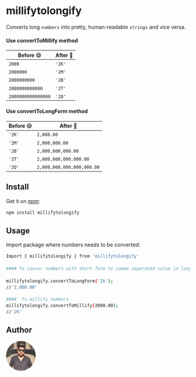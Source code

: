 # millifytolongify
Converts long `numbers` into pretty, human-readable `strings` and vice versa.

#### Use convertToMillify method 
Before :unamused: | After :tada:
--- | ---
`2000` | `'2K'`
`2000000` | `'2M'`
`2000000000` | `'2B'`
`2000000000000` | `'2T'`
`2000000000000000` | `'2Q'`

#### Use convertToLongForm method 
Before :unamused: | After :tada:
--- | ---
`'2K'`| `2,000.00`
`'2M'` | `2,000,000.00`
`'2B'` | `2,000,000,000.00`
`'2T'` | `2,000,000,000,000.00`
`'2Q'` | `2,000,000,000,000,000.00`


## Install

Get it on [npm](https://www.npmjs.com/package/millifytolongify):

```bash
npm install millifytolongify
```
## Usage

Import package where numbers needs to be converted:

```bash
Import { millifytolongify } from 'millifytolongify'

#### To conver numbers with short form to comma separated value in long form

millifytolongify.convertToLongForm('2k');
//'2,000.00'

####  To millify numbers
millifytolongify.convertToMillify(2000.00); 
//'2K'

```

## Author

![](image.jpg)
